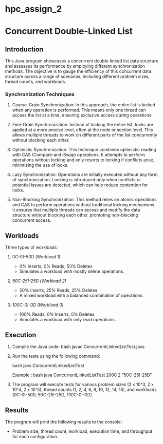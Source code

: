 # hpc_assign_2

# Concurrent Double-Linked List

## Introduction

This Java program showcases a concurrent double-linked list data structure and assesses its performance by employing different synchronization methods. The objective is to gauge the efficiency of this concurrent data structure across a range of scenarios, including different problem sizes, thread counts, and workloads.

### Synchronization Techniques

1. Coarse-Grain Synchronization: In this approach, the entire list is locked when any operation is performed. This means only one thread can access the list at a time, ensuring exclusive access during operations.

2. Fine-Grain Synchronization: Instead of locking the entire list, locks are applied at a more precise level, often at the node or section level. This allows multiple threads to work on different parts of the list concurrently without blocking each other.

3. Optimistic Synchronization: This technique combines optimistic reading with CAS (Compare-and-Swap) operations. It attempts to perform operations without locking and only resorts to locking if conflicts arise, minimizing the use of locks.

4. Lazy Synchronization: Operations are initially executed without any form of synchronization. Locking is introduced only when conflicts or potential issues are detected, which can help reduce contention for locks.

5. Non-Blocking Synchronization: This method relies on atomic operations and CAS to perform operations without traditional locking mechanisms. It ensures that multiple threads can access and modify the data structure without blocking each other, promoting non-blocking concurrent access.

## Workloads

Three types of workloads:

1. 0C-0I-50D (Workload 1)
   - 0% Inserts, 0% Reads, 50% Deletes
   - Simulates a workload with mostly delete operations.

2. *50C-25I-25D (Workload 2)*
   - 50% Inserts, 25% Reads, 25% Deletes
   - A mixed workload with a balanced combination of operations.

3. *100C-0I-0D (Workload 3)*
   - 100% Reads, 0% Inserts, 0% Deletes
   - Simulates a workload with only read operations.

## Execution 

1. Compile the Java code:
   bash
    javac ConcurrentLinkedListTest.java
   
2. Run the tests using the following command:

   bash
    java ConcurrentLinkedListTest <problemSize> <numThreads> <workload>
   
   Example : 
   bash
    java ConcurrentLinkedListTest 2000 2 "50C-25I-25D"
   
3. The program will execute tests for various problem sizes (2 x 10^3, 2 x 10^4, 2 x 10^5), thread counts (1, 2, 4, 6, 8, 10, 12, 14, 16), and workloads (0C-0I-50D, 50C-25I-25D, 100C-0I-0D).


## Results

The program will print the following results to the console:

- Problem size, thread count, workload, execution time, and throughput for each configuration.
